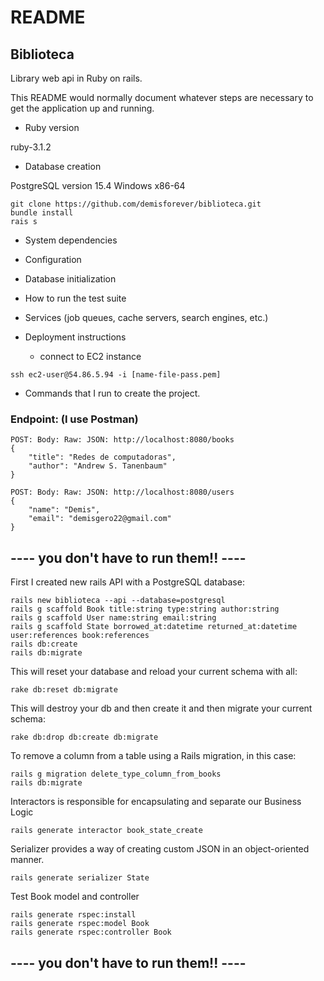# README
## Biblioteca
Library web api in Ruby on rails.

This README would normally document whatever steps are necessary to get the
application up and running.

* Ruby version

ruby-3.1.2

* Database creation

PostgreSQL version 15.4 Windows x86-64

```
git clone https://github.com/demisforever/biblioteca.git
bundle install
rais s
```
* System dependencies

* Configuration


* Database initialization

* How to run the test suite

* Services (job queues, cache servers, search engines, etc.)

* Deployment instructions
    * connect to EC2 instance
```
ssh ec2-user@54.86.5.94 -i [name-file-pass.pem]
```


* Commands that I run to create the project.

###  Endpoint: (I use Postman)
```
POST: Body: Raw: JSON: http://localhost:8080/books
{
    "title": "Redes de computadoras",
    "author": "Andrew S. Tanenbaum"
}
```
```
POST: Body: Raw: JSON: http://localhost:8080/users
{
    "name": "Demis",
    "email": "demisgero22@gmail.com"
}
```

## ---- you don't have to run them!! ----

First I created new rails API with a PostgreSQL database:
```
rails new biblioteca --api --database=postgresql
rails g scaffold Book title:string type:string author:string
rails g scaffold User name:string email:string
rails g scaffold State borrowed_at:datetime returned_at:datetime user:references book:references
rails db:create
rails db:migrate
```


This will reset your database and reload your current schema with all:
```
rake db:reset db:migrate
```
This will destroy your db and then create it and then migrate your current schema:
```
rake db:drop db:create db:migrate
```

To remove a column from a table using a Rails migration, in this case:
```
rails g migration delete_type_column_from_books
rails db:migrate
```

Interactors is responsible for encapsulating and separate our Business Logic
```
rails generate interactor book_state_create
```

Serializer provides a way of creating custom JSON in an object-oriented manner.
```
rails generate serializer State
```

Test Book model and controller
```
rails generate rspec:install
rails generate rspec:model Book
rails generate rspec:controller Book
```
## ---- you don't have to run them!! ----